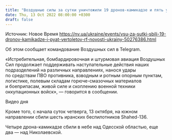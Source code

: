 ```yaml
---
title: "Воздушные силы за сутки уничтожили 19 дронов-камикадзе и пять ударных вертолетов Ка-52"
date: Thu, 13 Oct 2022 08:00:00 +0300
draft: false
---
```

Источник: Новое Время https://nv.ua/ukraine/events/vsu-za-sutki-sbili-19-dronov-kamikadze-i-pyat-vertoletov-rf-novosti-ukrainy-50276386.html


Об этом сообщает командование Воздушных сил в Telegram.

«Истребительная, бомбардировочная и штурмовая авиация Воздушных Сил продолжает поддерживать наступательные действия наших подразделений на различных направлениях, нанося удары по средствам ПВО противника, взводным и ротным опорным пунктам, логистике, полевым складам горюче-смазочных материалов и боеприпасам, живой силе и скоплению военной техники оккупационных войск», — говорится в сообщении.

 Видео дня   

Кроме того, с начала суток четверга, 13 октября, на южном направлении сбили шесть иранских беспилотников Shahed-136.

Четыре дрона-камикадзе сбили в небе над Одесской областью, еще два — над Николаевской.
